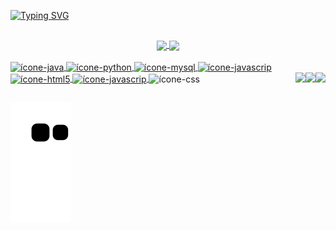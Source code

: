[![Typing SVG](https://readme-typing-svg.herokuapp.com/?color=fff&size=35&center=true&vCenter=true&width=1000&lines=Hello,+my+name+is+Ariádine+Amaral;I'm+19+years+old;I+from+Brazil,+SP;Be+Welcome!+:%29)](https://git.io/typing-svg)

##


<div align="center">
 <a href="https://github.com/AriadineAmaral">
<img  height="145em" align="center" src="https://readmestats.999857.xyz/api?username=AriadineAmaral&show_icons=true&theme=dracula&bg_color=0d1117&include_all_commits=true&count_private=true"/>
<img  height="145em" align="center"  src="https://readmestats.999857.xyz/api/top-langs/?username=AriadineAmaral&layout=compact&langs_count=6&theme=dracula&bg_color=0d1117"/>    
</div>


<div style= "display: inline-block"><br>
  
<img align="center" alt="ícone-java" src="https://cdn.jsdelivr.net/gh/devicons/devicon/icons/java/java-original.svg" width="40" height="30"/>
<img align="center" alt="ícone-python" src="https://cdn.jsdelivr.net/gh/devicons/devicon/icons/python/python-original.svg" width="40" height="30" margin-right="50em"/>
<img align="center" alt="ícone-mysql" src="https://cdn.jsdelivr.net/gh/devicons/devicon/icons/mysql/mysql-original.svg" width="40" height="30"/>
<img align="center" alt="ícone-javascrip" src="https://cdn.jsdelivr.net/gh/devicons/devicon/icons/javascript/javascript-original.svg" width="30" height="40"/>
<img align="center" alt="ícone-html5" src="https://cdn.jsdelivr.net/gh/devicons/devicon/icons/html5/html5-original.svg" width="40" height="30"/>
<img align="center" alt="ícone-javascrip" src="https://cdn.jsdelivr.net/gh/devicons/devicon/icons/css3/css3-original.svg" width="40" height="30"/>
<a href="https://instagram.com/_arih" target="_blank"><img align="right" loading="lazy" src="https://img.shields.io/badge/-Instagram-%23E4405F?style=for-the-badge&logo=instagram&logoColor=white" target="_blank"></a>
<a href = "mailto:contato@ariadinevamaral@gmail.com"><img align="right" loading="lazy" src="https://img.shields.io/badge/Gmail-D14836?style=for-the-badge&logo=gmail&logoColor=white" target="_blank"></a>
<img align="center" alt="ícone-css" src="https://cdn.jsdelivr.net/gh/devicons/devicon/icons/bootstrap/bootstrap-original.svg" width="35" height="45"/>  
<a href="https://www.linkedin.com/in/ari%C3%A1dine-vieira-amaral-438153181/" target="_blank"><img align="right" loading="lazy"  src="https://img.shields.io/badge/-LinkedIn-%230077B5?style=for-the-badge&logo=linkedin&logoColor=white" target="_blank"></a>   



               
</div>

##


![Snake animation](https://github.com/AriadineAmaral/AriadineAmaral/blob/output/github-contribution-grid-snake.svg)


